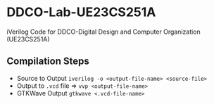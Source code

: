 # DDCO-Lab-UE23CS251A
iVerilog Code for DDCO-Digital Design and Computer Organization (UE23CS251A)

## Compilation Steps
- Source to Output
  ``iverilog -o <output-file-name> <source-file> ``
- Output to `.vcd` file => ``vvp <output-file-name>``
- GTKWave Output ``gtkwave <.vcd-file-name>``